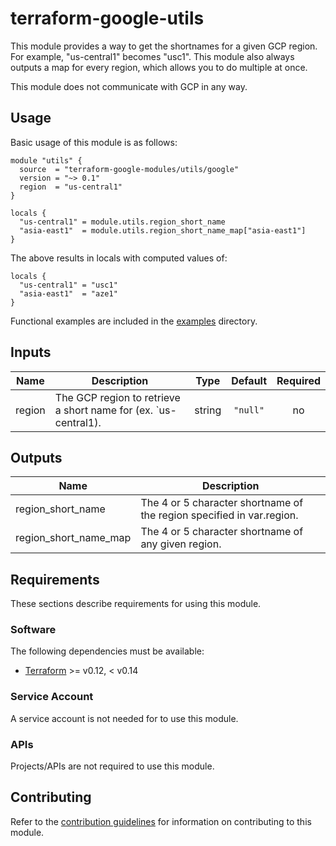 # terraform-google-utils

This module provides a way to get the shortnames for a given GCP region.
For example, "us-central1" becomes "usc1". This module also always outputs a map for every region, which allows you to do multiple at once.

This module does not communicate with GCP in any way.

## Usage

Basic usage of this module is as follows:

```hcl
module "utils" {
  source  = "terraform-google-modules/utils/google"
  version = "~> 0.1"
  region  = "us-central1"
}

locals {
  "us-central1" = module.utils.region_short_name
  "asia-east1"  = module.utils.region_short_name_map["asia-east1"]
}
```

The above results in locals with computed values of:

```
locals {
  "us-central1" = "usc1"
  "asia-east1"  = "aze1"
}
```

Functional examples are included in the
[examples](./examples/) directory.

<!-- BEGINNING OF PRE-COMMIT-TERRAFORM DOCS HOOK -->
## Inputs

| Name | Description | Type | Default | Required |
|------|-------------|:----:|:-----:|:-----:|
| region | The GCP region to retrieve a short name for (ex. `us-central1). | string | `"null"` | no |

## Outputs

| Name | Description |
|------|-------------|
| region\_short\_name | The 4 or 5 character shortname of the region specified in var.region. |
| region\_short\_name\_map | The 4 or 5 character shortname of any given region. |

<!-- END OF PRE-COMMIT-TERRAFORM DOCS HOOK -->

## Requirements

These sections describe requirements for using this module.

### Software

The following dependencies must be available:

- [Terraform][terraform] >= v0.12, < v0.14

### Service Account

A service account is not needed for to use this module.

### APIs

Projects/APIs are not required to use this module.

## Contributing

Refer to the [contribution guidelines](./CONTRIBUTING.md) for
information on contributing to this module.

[iam-module]: https://registry.terraform.io/modules/terraform-google-modules/iam/google
[project-factory-module]: https://registry.terraform.io/modules/terraform-google-modules/project-factory/google
[terraform-provider-gcp]: https://www.terraform.io/docs/providers/google/index.html
[terraform]: https://www.terraform.io/downloads.html
